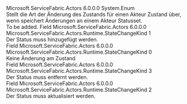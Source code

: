 <Type Name="StateChangeKind" FullName="Microsoft.ServiceFabric.Actors.Runtime.StateChangeKind">
  <TypeSignature Language="C#" Value="public enum StateChangeKind" />
  <TypeSignature Language="ILAsm" Value=".class public auto ansi sealed StateChangeKind extends System.Enum" />
  <TypeSignature Language="DocId" Value="T:Microsoft.ServiceFabric.Actors.Runtime.StateChangeKind" />
  <TypeSignature Language="VB.NET" Value="Public Enum StateChangeKind" />
  <TypeSignature Language="F#" Value="type StateChangeKind = " />
  <AssemblyInfo>
    <AssemblyName>Microsoft.ServiceFabric.Actors</AssemblyName>
    <AssemblyVersion>6.0.0.0</AssemblyVersion>
  </AssemblyInfo>
  <Base>
    <BaseTypeName>System.Enum</BaseTypeName>
  </Base>
  <Docs>
    <summary>
            Stellt die Art der Änderung des Zustands für einen Akteur Zustand über, wenn <see cref="M:Microsoft.ServiceFabric.Actors.Runtime.IActorStateProvider.SaveStateAsync(Microsoft.ServiceFabric.Actors.ActorId,System.Collections.Generic.IReadOnlyCollection{Microsoft.ServiceFabric.Actors.Runtime.ActorStateChange},System.Threading.CancellationToken)" /> speichert Änderungen an einem Akteur Statusset.
            </summary>
    <remarks>To be added.</remarks>
  </Docs>
  <Members>
    <Member MemberName="Add">
      <MemberSignature Language="C#" Value="Add" />
      <MemberSignature Language="ILAsm" Value=".field public static literal valuetype Microsoft.ServiceFabric.Actors.Runtime.StateChangeKind Add = int32(1)" />
      <MemberSignature Language="DocId" Value="F:Microsoft.ServiceFabric.Actors.Runtime.StateChangeKind.Add" />
      <MemberSignature Language="VB.NET" Value="Add" />
      <MemberSignature Language="F#" Value="Add = 1" Usage="Microsoft.ServiceFabric.Actors.Runtime.StateChangeKind.Add" />
      <MemberType>Field</MemberType>
      <AssemblyInfo>
        <AssemblyName>Microsoft.ServiceFabric.Actors</AssemblyName>
        <AssemblyVersion>6.0.0.0</AssemblyVersion>
      </AssemblyInfo>
      <ReturnValue>
        <ReturnType>Microsoft.ServiceFabric.Actors.Runtime.StateChangeKind</ReturnType>
      </ReturnValue>
      <MemberValue>1</MemberValue>
      <Docs>
        <summary>
            Der Status muss hinzugefügt werden.
            </summary>
      </Docs>
    </Member>
    <Member MemberName="None">
      <MemberSignature Language="C#" Value="None" />
      <MemberSignature Language="ILAsm" Value=".field public static literal valuetype Microsoft.ServiceFabric.Actors.Runtime.StateChangeKind None = int32(0)" />
      <MemberSignature Language="DocId" Value="F:Microsoft.ServiceFabric.Actors.Runtime.StateChangeKind.None" />
      <MemberSignature Language="VB.NET" Value="None" />
      <MemberSignature Language="F#" Value="None = 0" Usage="Microsoft.ServiceFabric.Actors.Runtime.StateChangeKind.None" />
      <MemberType>Field</MemberType>
      <AssemblyInfo>
        <AssemblyName>Microsoft.ServiceFabric.Actors</AssemblyName>
        <AssemblyVersion>6.0.0.0</AssemblyVersion>
      </AssemblyInfo>
      <ReturnValue>
        <ReturnType>Microsoft.ServiceFabric.Actors.Runtime.StateChangeKind</ReturnType>
      </ReturnValue>
      <MemberValue>0</MemberValue>
      <Docs>
        <summary>
            Keine Änderung am Zustand
            </summary>
      </Docs>
    </Member>
    <Member MemberName="Remove">
      <MemberSignature Language="C#" Value="Remove" />
      <MemberSignature Language="ILAsm" Value=".field public static literal valuetype Microsoft.ServiceFabric.Actors.Runtime.StateChangeKind Remove = int32(3)" />
      <MemberSignature Language="DocId" Value="F:Microsoft.ServiceFabric.Actors.Runtime.StateChangeKind.Remove" />
      <MemberSignature Language="VB.NET" Value="Remove" />
      <MemberSignature Language="F#" Value="Remove = 3" Usage="Microsoft.ServiceFabric.Actors.Runtime.StateChangeKind.Remove" />
      <MemberType>Field</MemberType>
      <AssemblyInfo>
        <AssemblyName>Microsoft.ServiceFabric.Actors</AssemblyName>
        <AssemblyVersion>6.0.0.0</AssemblyVersion>
      </AssemblyInfo>
      <ReturnValue>
        <ReturnType>Microsoft.ServiceFabric.Actors.Runtime.StateChangeKind</ReturnType>
      </ReturnValue>
      <MemberValue>3</MemberValue>
      <Docs>
        <summary>
            Der Status muss entfernt werden.
            </summary>
      </Docs>
    </Member>
    <Member MemberName="Update">
      <MemberSignature Language="C#" Value="Update" />
      <MemberSignature Language="ILAsm" Value=".field public static literal valuetype Microsoft.ServiceFabric.Actors.Runtime.StateChangeKind Update = int32(2)" />
      <MemberSignature Language="DocId" Value="F:Microsoft.ServiceFabric.Actors.Runtime.StateChangeKind.Update" />
      <MemberSignature Language="VB.NET" Value="Update" />
      <MemberSignature Language="F#" Value="Update = 2" Usage="Microsoft.ServiceFabric.Actors.Runtime.StateChangeKind.Update" />
      <MemberType>Field</MemberType>
      <AssemblyInfo>
        <AssemblyName>Microsoft.ServiceFabric.Actors</AssemblyName>
        <AssemblyVersion>6.0.0.0</AssemblyVersion>
      </AssemblyInfo>
      <ReturnValue>
        <ReturnType>Microsoft.ServiceFabric.Actors.Runtime.StateChangeKind</ReturnType>
      </ReturnValue>
      <MemberValue>2</MemberValue>
      <Docs>
        <summary>
            Der Status muss aktualisiert werden.
            </summary>
      </Docs>
    </Member>
  </Members>
</Type>